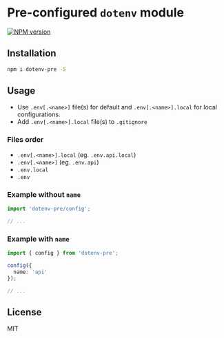 # Pre-configured `dotenv` module

[![NPM version][npm-image]][npm-url]

## Installation

```bash
npm i dotenv-pre -S
```

## Usage

* Use `.env[.<name>]` file(s) for default and `.env[.<name>].local` for local configurations. 
* Add `.env[.<name>].local` file(s) to `.gitignore`

### Files order

* `.env[.<name>].local` (eg. `.env.api.local`)
* `.env[.<name>]` (eg. `.env.api`)
* `.env.local`
* `.env`

### Example without `name`

```typescript
import 'dotenv-pre/config';

// ...
```

### Example with `name`

```typescript
import { config } from 'dotenv-pre';

config({
  name: 'api'
});

// ...
```

## License

MIT

[npm-image]: https://badge.fury.io/js/dotenv-pre.svg
[npm-url]: https://npmjs.org/package/dotenv-pre
